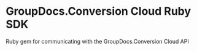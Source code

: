 # GroupDocs.Conversion Cloud Ruby SDK
Ruby gem for communicating with the GroupDocs.Conversion Cloud API